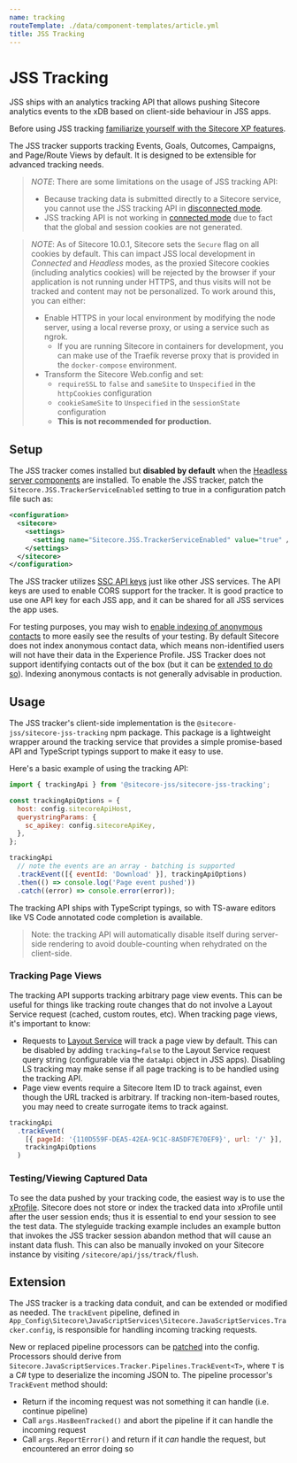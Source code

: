 ```yaml
---
name: tracking
routeTemplate: ./data/component-templates/article.yml
title: JSS Tracking
---
```

# JSS Tracking

JSS ships with an analytics tracking API that allows pushing Sitecore analytics events to the xDB based on client-side behaviour in JSS apps.

Before using JSS tracking [familiarize yourself with the Sitecore XP features](https://doc.sitecore.com/developers/100/xp/index.html).

The JSS tracker supports tracking Events, Goals, Outcomes, Campaigns, and Page/Route Views by default. It is designed to be extensible for advanced tracking needs.

> _NOTE_: There are some limitations on the usage of JSS tracking API:
> * Because tracking data is submitted directly to a Sitecore service, you cannot use the JSS tracking API in [disconnected mode](/docs/fundamentals/application-modes).
> * JSS tracking API is not working in [connected mode](/docs/fundamentals/application-modes) due to fact that the global and session cookies are not generated.

> _NOTE_: As of Sitecore 10.0.1, Sitecore sets the `Secure` flag on all cookies by default. This can impact JSS local development in *Connected* and *Headless* modes, as the proxied Sitecore cookies (including analytics cookies) will be rejected by the browser if your application is not running under HTTPS, and thus visits will not be tracked and content may not be personalized. To work around this, you can either:
> * Enable HTTPS in your local environment by modifying the node server, using a local reverse proxy, or using a service such as ngrok.
>     * If you are running Sitecore in containers for development, you can make use of the Traefik reverse proxy that is provided in the `docker-compose` environment.
> * Transform the Sitecore Web.config and set:
>     * `requireSSL` to `false` and `sameSite` to `Unspecified` in the `httpCookies` configuration
>     * `cookieSameSite` to `Unspecified` in the `sessionState` configuration
>     * **This is not recommended for production.**

## Setup

The JSS tracker comes installed but **disabled by default** when the [Headless server components](/docs/client-frameworks/getting-started/jss-server-install) are installed. To enable the JSS tracker, patch the `Sitecore.JSS.TrackerServiceEnabled` setting to true in a configuration patch file such as:

```xml
<configuration>
  <sitecore>
    <settings>
      <setting name="Sitecore.JSS.TrackerServiceEnabled" value="true" />
    </settings>
  </sitecore>
</configuration>
```

The JSS tracker utilizes [SSC API keys](https://doc.sitecore.net/sitecore_experience_platform/developing/developing_with_sitecore/sitecoreservicesclient/api_keys_for_the_odata_item_service) just like other JSS services. The API keys are used to enable CORS support for the tracker. It is good practice to use one API key for each JSS app, and it can be shared for all JSS services the app uses.

For testing purposes, you may wish to [enable indexing of anonymous contacts](https://doc.sitecore.net/developers/xp/xconnect/xconnect-search-indexer/enable-anonymous-contact-indexing.html) to more easily see the results of your testing. By default Sitecore does not index anonymous contact data, which means non-identified users will not have their data in the Experience Profile. JSS Tracker does not support identifying contacts out of the box (but it can be [extended to do so](https://doc.sitecore.com/developers/93/sitecore-experience-platform/en/identifying-contacts.html)). Indexing anonymous contacts is not generally advisable in production.

## Usage

The JSS tracker's client-side implementation is the `@sitecore-jss/sitecore-jss-tracking` npm package. This package is a lightweight wrapper around the tracking service that provides a simple promise-based API and TypeScript typings support to make it easy to use.

Here's a basic example of using the tracking API:

```js
import { trackingApi } from '@sitecore-jss/sitecore-jss-tracking';

const trackingApiOptions = {
  host: config.sitecoreApiHost,
  querystringParams: {
    sc_apikey: config.sitecoreApiKey,
  },
};

trackingApi
  // note the events are an array - batching is supported
  .trackEvent([{ eventId: 'Download' }], trackingApiOptions)
  .then(() => console.log('Page event pushed'))
  .catch((error) => console.error(error));
```

The tracking API ships with TypeScript typings, so with TS-aware editors like VS Code annotated code completion is available.

> Note: the tracking API will automatically disable itself during server-side rendering to avoid double-counting when rehydrated on the client-side.

### Tracking Page Views

The tracking API supports tracking arbitrary page view events. This can be useful for things like tracking route changes that do not involve a Layout Service request (cached, custom routes, etc). When tracking page views, it's important to know:

* Requests to [Layout Service](/docs/fundamentals/services/layout-service) will track a page view by default. This can be disabled by adding `tracking=false` to the Layout Service request query string (configurable via the `dataApi` object in JSS apps). Disabling LS tracking may make sense if all page tracking is to be handled using the tracking API.
* Page view events require a Sitecore Item ID to track against, even though the URL tracked is arbitrary. If tracking non-item-based routes, you may need to create surrogate items to track against.

```js
trackingApi
  .trackEvent(
    [{ pageId: '{110D559F-DEA5-42EA-9C1C-8A5DF7E70EF9}', url: '/' }],
    trackingApiOptions
  )
```

### Testing/Viewing Captured Data

To see the data pushed by your tracking code, the easiest way is to use the [xProfile](https://doc.sitecore.net/sitecore_experience_platform/digital_marketing/experience_profile/experience_profile). Sitecore does not store or index the tracked data into xProfile until after the user session ends; thus it is essential to end your session to see the test data. The styleguide tracking example includes an example button that invokes the JSS tracker session abandon method that will cause an instant data flush. This can also be manually invoked on your Sitecore instance by visiting `/sitecore/api/jss/track/flush`.

## Extension

The JSS tracker is a tracking data conduit, and can be extended or modified as needed. The `trackEvent` pipeline, defined in `App_Config\Sitecore\JavaScriptServices\Sitecore.JavaScriptServices.Tracker.config`, is responsible for handling incoming tracking requests.

New or replaced pipeline processors can be [patched](https://doc.sitecore.net/sitecore_experience_platform/developing/developing_with_sitecore/customizing_server_configuration/use_a_patch_file_to_customize_the_sitecore_configuration) into the config. Processors should derive from `Sitecore.JavaScriptServices.Tracker.Pipelines.TrackEvent<T>`, where `T` is a C# type to deserialize the incoming JSON to. The pipeline processor's `TrackEvent` method should:

* Return if the incoming request was not something it can handle (i.e. continue pipeline)
* Call `args.HasBeenTracked()` and abort the pipeline if it can handle the incoming request
* Call `args.ReportError()` and return if it _can_ handle the request, but encountered an error doing so
